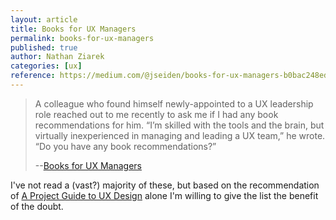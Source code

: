 ```yaml
---
layout: article
title: Books for UX Managers
permalink: books-for-ux-managers
published: true
author: Nathan Ziarek
categories: [ux]
reference: https://medium.com/@jseiden/books-for-ux-managers-b0bac248ede0#.z0jfozh53
---
```


> A colleague who found himself newly-appointed to a UX leadership role reached out to me recently to ask me if I had any book recommendations for him. “I’m skilled with the tools and the brain, but virtually inexperienced in managing and leading a UX team,” he wrote. “Do you have any book recommendations?”
>
> --[Books for UX Managers](https://medium.com/@jseiden/books-for-ux-managers-b0bac248ede0#.z0jfozh53)

I've not read a (vast?) majority of these, but based on the recommendation of [A Project Guide to UX Design](http://amzn.to/1TnDPgS) alone I'm willing to give the list the benefit of the doubt.
